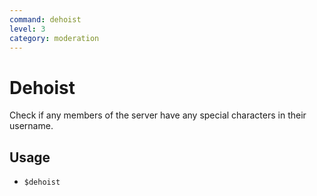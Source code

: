 ```yaml
---
command: dehoist
level: 3
category: moderation
---
```


# Dehoist

Check if any members of the server have any special characters in their username.

## Usage

 - `$dehoist`
